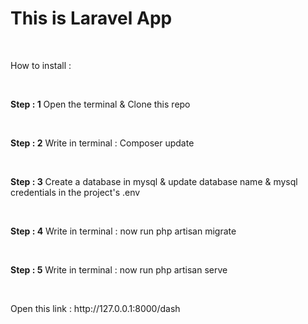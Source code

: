 <h1>
This is Laravel App
</h1>
<br>
<p>How to install : </p>
<br>
<p><b>Step : 1</b> Open the terminal & Clone this repo</p>
<br>
<p><b>Step : 2</b> Write in terminal : Composer update</p>
<br>
<p><b>Step : 3</b> Create a database in mysql & update database name & mysql credentials in the project's .env</p>
<br>
<p><b>Step : 4</b> Write in terminal : now run php artisan migrate</p>
<br>
<p><b>Step : 5</b> Write in terminal : now run php artisan serve</p>
<br>
<p>Open this link : http://127.0.0.1:8000/dash</p>
